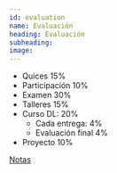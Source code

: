 ```yaml
---
id: evaluation
name: Evaluación
heading: Evaluación
subheading: 
image: 
---
```


* Quices 15%
* Participación 10%
* Examen 30%
* Talleres 15%
* Curso DL: 20%
    * Cada entrega: 4%
    * Evaluación final 4%
* Proyecto 10%

[Notas](https://docs.google.com/spreadsheets/d/1jkxv-fo4RxKvCFfvLkHSbUar3SNQg76a0hT0nEc2kIE/edit?usp=sharing)
